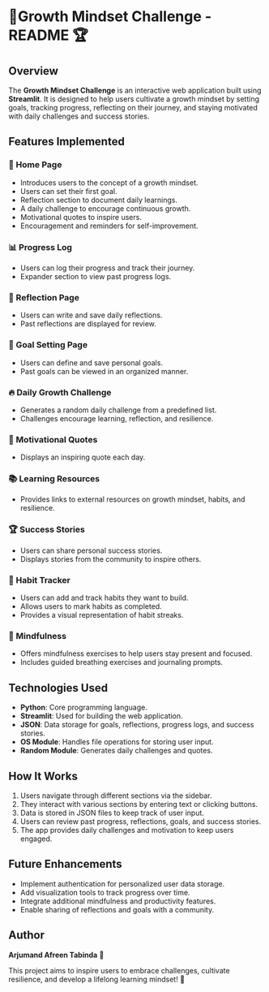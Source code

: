 # 🌟Growth Mindset Challenge - README 🏆


## Overview
The **Growth Mindset Challenge** is an interactive web application built using **Streamlit**. It is designed to help users cultivate a growth mindset by setting goals, tracking progress, reflecting on their journey, and staying motivated with daily challenges and success stories. 

## Features Implemented

### 🌟 Home Page
- Introduces users to the concept of a growth mindset.
- Users can set their first goal.
- Reflection section to document daily learnings.
- A daily challenge to encourage continuous growth.
- Motivational quotes to inspire users.
- Encouragement and reminders for self-improvement.

### 📊 Progress Log
- Users can log their progress and track their journey.
- Expander section to view past progress logs.

### 📝 Reflection Page
- Users can write and save daily reflections.
- Past reflections are displayed for review.

### 🎯 Goal Setting Page
- Users can define and save personal goals.
- Past goals can be viewed in an organized manner.

### 🔥 Daily Growth Challenge
- Generates a random daily challenge from a predefined list.
- Challenges encourage learning, reflection, and resilience.

### 💬 Motivational Quotes
- Displays an inspiring quote each day.

### 📚 Learning Resources
- Provides links to external resources on growth mindset, habits, and resilience.

### 🏆 Success Stories
- Users can share personal success stories.
- Displays stories from the community to inspire others.

### 📅 Habit Tracker
- Users can add and track habits they want to build.
- Allows users to mark habits as completed.
- Provides a visual representation of habit streaks.

### 🧘 Mindfulness
- Offers mindfulness exercises to help users stay present and focused.
- Includes guided breathing exercises and journaling prompts.

## Technologies Used
- **Python**: Core programming language.
- **Streamlit**: Used for building the web application.
- **JSON**: Data storage for goals, reflections, progress logs, and success stories.
- **OS Module**: Handles file operations for storing user input.
- **Random Module**: Generates daily challenges and quotes.

## How It Works
1. Users navigate through different sections via the sidebar.
2. They interact with various sections by entering text or clicking buttons.
3. Data is stored in JSON files to keep track of user input.
4. Users can review past progress, reflections, goals, and success stories.
5. The app provides daily challenges and motivation to keep users engaged.

## Future Enhancements
- Implement authentication for personalized user data storage.
- Add visualization tools to track progress over time.
- Integrate additional mindfulness and productivity features.
- Enable sharing of reflections and goals with a community.

## Author
**Arjumand Afreen Tabinda** 🎯

This project aims to inspire users to embrace challenges, cultivate resilience, and develop a lifelong learning mindset! 🌱

